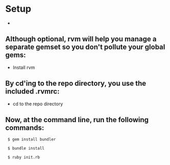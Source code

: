 # Setup
-
## Although optional, rvm will help you manage a separate gemset so you don't pollute your global gems:

* Install rvm

## By cd'ing to the repo directory, you use the included .rvmrc:

* cd to the repo directory

## Now, at the command line, run the following commands:

     $ gem install bundler

     $ bundle install

     $ ruby init.rb